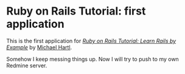 # Ruby on Rails Tutorial: first application

This is the first application for [*Ruby on Rails Tutorial: Learn Rails by Example*](http://railstutorial.org/) by [Michael Hartl](http://michaelhartl.com/).

Somehow I keep messing things up. Now I will try to push to my own Redmine server.
